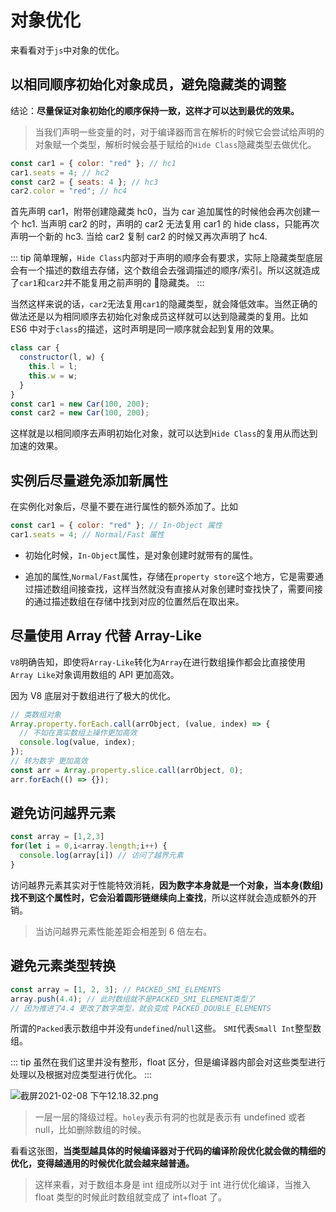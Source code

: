 # 对象优化

来看看对于`js`中对象的优化。

## 以相同顺序初始化对象成员，避免隐藏类的调整

结论：**尽量保证对象初始化的顺序保持一致，这样才可以达到最优的效果。**

> 当我们声明一些变量的时，对于编译器而言在解析的时候它会尝试给声明的对象赋一个类型，解析时候会基于赋给的`Hide Class`隐藏类型去做优化。

```js
const car1 = { color: "red" }; // hc1
car1.seats = 4; // hc2
const car2 = { seats: 4 }; // hc3
car2.color = "red"; // hc4
```

首先声明 car1，附带创建隐藏类 hc0，当为 car 追加属性的时候他会再次创建一个 hc1.
当声明 car2 的时，声明的 car2 无法复用 car1 的 hide class，只能再次声明一个新的 hc3.
当给 car2 复制 car2 的时候又再次声明了 hc4.

::: tip
简单理解，`Hide Class`内部对于声明的顺序会有要求，实际上隐藏类型底层会有一个描述的数组去存储，这个数组会去强调描述的顺序/索引。所以这就造成了`car1`和`car2`并不能复用之前声明的  隐藏类。
:::

当然这样来说的话，`car2`无法复用`car1`的隐藏类型，就会降低效率。当然正确的做法还是以为相同顺序去初始化对象成员这样就可以达到隐藏类的复用。比如 ES6 中对于`class`的描述，这时声明是同一顺序就会起到复用的效果。

```js
class car {
  constructor(l, w) {
    this.l = l;
    this.w = w;
  }
}
const car1 = new Car(100, 200);
const car2 = new Car(100, 200);
```

这样就是以相同顺序去声明初始化对象，就可以达到`Hide Class`的复用从而达到加速的效果。

## 实例后尽量避免添加新属性

在实例化对象后，尽量不要在进行属性的额外添加了。比如

```js
const car1 = { color: "red" }; // In-Object 属性
car1.seats = 4; // Normal/Fast 属性
```

- 初始化时候，`In-Object`属性，是对象创建时就带有的属性。

- 追加的属性,`Normal/Fast`属性，存储在`property store`这个地方，它是需要通过描述数组间接查找，这样当然就没有直接从对象创建时查找快了，需要间接的通过描述数组在存储中找到对应的位置然后在取出来。

## 尽量使用 Array 代替 Array-Like

`V8`明确告知，即使将`Array-Like`转化为`Array`在进行数组操作都会比直接使用`Array Like`对象调用数组的 API 更加高效。

因为 V8 底层对于数组进行了极大的优化。

```js
// 类数组对象
Array.property.forEach.call(arrObject, (value, index) => {
  // 不如在真实数组上操作更加高效
  console.log(value, index);
});
// 转为数字 更加高效
const arr = Array.property.slice.call(arrObject, 0);
arr.forEach(() => {});
```

## 避免访问越界元素

```js
const array = [1,2,3]
for(let i = 0,i<array.length;i++) {
  console.log(array[i]) // 访问了越界元素
}
```

访问越界元素其实对于性能特效消耗，**因为数字本身就是一个对象，当本身(数组)找不到这个属性时，它会沿着圆形链继续向上查找**，所以这样就会造成额外的开销。

> 当访问越界元素性能差距会相差到 6 倍左右。

## 避免元素类型转换

```js
const array = [1, 2, 3]; // PACKED_SMI_ELEMENTS
array.push(4.4); // 此时数组就不是PACKED_SMI_ELEMENT类型了
// 因为推进了4.4 更改了数字类型，就会变成 PACKED_DOUBLE_ELEMENTS
```

所谓的`Packed`表示数组中并没有`undefined`/`null`这些。
`SMI`代表`Small Int`整型数组。

::: tip
虽然在我们这里并没有整形，float 区分，但是编译器内部会对这些类型进行处理以及根据对应类型进行优化。
:::

![截屏2021-02-08 下午12.18.32.png](https://i.loli.net/2021/02/08/x2RHAYLwBGEq9O4.png)

> 一层一层的降级过程。`holey`表示有洞的也就是表示有 undefined 或者 null，比如删除数组的时候。

看看这张图，**当类型越具体的时候编译器对于代码的编译阶段优化就会做的精细的优化，变得越通用的时候优化就会越来越普通。**

> 这样来看，对于数组本身是 int 组成所以对于 int 进行优化编译，当推入 float 类型的时候此时数组就变成了 int+float 了。
